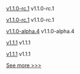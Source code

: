 
[v1.1.0-rc.1](https://github.com/hyperledger/firefly/releases/tag/v1.1.0-rc.1) v1.1.0-rc.1

[v1.1.0-rc.1](https://github.com/hyperledger/firefly-cli/releases/tag/v1.1.0-rc.1) v1.1.0-rc.1

[v1.1.0-alpha.4](https://github.com/hyperledger/firefly/releases/tag/v1.1.0-alpha.4) v1.1.0-alpha.4

[v1.1.1](https://github.com/hyperledger/firefly-evmconnect/releases/tag/v1.1.1) v1.1.1

[v1.1.1](https://github.com/hyperledger/firefly-tokens-erc20-erc721/releases/tag/v1.1.1) v1.1.1


[See more >>>](https://start-here.hyperledger.org/releases)
